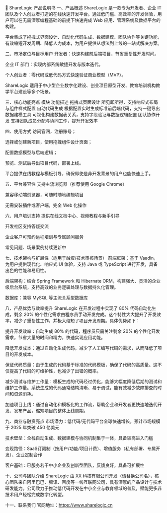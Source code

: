 📘 ShareLogic 产品说明书
一、产品概述
ShareLogic 是一款专为开发者、企业 IT 团队及个人创业者打造的在线快速开发平台。通过低门槛、高效率的开发体验，用户可以在无需深厚编程基础的前提下快速完成 Web 应用、管理系统及数据平台的构建。

平台集成了拖拽式界面设计、自动化代码生成、数据建模、团队协作等关键功能，有效缩短开发周期、降低人力成本，为用户提供从想法到上线的一站式解决方案。

二、市场定位与目标用户
开发者：快速构建前后端项目，节省重复性开发时间。

企业 IT 部门：实现内部系统敏捷开发与版本迭代。

个人创业者：零代码或低代码方式快速验证商业模型（MVP）。

ShareLogic 适用于中小型企业数字化建设、创业项目原型开发、教育培训机构教学平台建设等多个场景。

三、核心功能亮点
模块	功能描述
拖拽式页面设计	所见即所得，支持响应式布局与组件样式配置
自动代码生成	根据配置实时生成标准前后端代码，支持一键导出
数据建模工具	可视化构建数据表关系，支持字段验证与数据逻辑配置
团队协作开发	支持团队成员分配与协同工作，提升开发效率

四、使用方式
访问官网，注册账号；

选择或创建新项目，使用拖拽组件设计页面；

配置数据模型与后端逻辑；

预览、测试后导出项目代码，部署上线。

平台提供在线教程与模板引导，确保即使是非开发背景的用户也能快速上手。

五、平台兼容性
支持主流浏览器（推荐使用 Google Chrome）

兼容移动端浏览器，可随时随地编辑项目

无需安装插件或客户端，完全 Web 化操作

六、用户培训支持
提供在线文档中心、视频教程与新手引导

开发社区支持答疑交流

企业客户可预约远程培训与专属顾问服务

常见问题、场景案例持续更新中

七、技术架构与扩展性（适用于融资/技术审核场景）
前端框架：基于 Vaadin，为用户提供现代化、响应式 UI 体验，支持 Java 或 TypeScript 进行开发，具备出色的性能和易用性。

后端架构：结合 Spring Framework 和 Hibernate ORM，构建强大、灵活的企业级后台系统，支持高效的业务逻辑处理与数据持久化管理。

数据库：兼容 MySQL 等主流关系型数据库

八、产品优势与效率提升
ShareLogic 在开发过程中实现了 80% 代码自动化生成，剩余 20% 的个性化需求由程序员手动开发完成。这个特性大大提升了开发效率，减少了重复性工作，并极大缩短了项目开发周期。具体优势如下：

提升开发效率：自动生成 80% 的代码，程序员只需关注剩余 20% 的个性化开发需求，节省大量的时间和精力，快速实现应用功能。

降低开发成本：通过自动化生成代码，减少了人工编写代码的需求，从而降低了项目的开发成本。

保证代码质量：由于生成的代码基于标准的代码模板，确保了代码的高质量。这不仅提高了代码的可维护性，也减少了出错的概率。

减少测试与维护工作量：模板生成的代码经过优化，能够大幅度降低后期的测试和维护工作量。系统生成的代码通常结构清晰、易于调试，能有效减少故障排查的时间和资源消耗。

加速项目上线：通过自动化和模板化的工作流，帮助企业和开发者更快速地迭代开发、发布产品，缩短项目的整体上线周期。

九、商业与融资亮点
市场潜力：低代码/无代码平台全球快速增长，预计市场规模于 2025 年突破 450 亿美元

技术壁垒：全栈自动生成、数据建模与协同机制集于一体，具备较高进入门槛

变现路径：SaaS订阅制（按用户/功能/项目计费）、增值服务（私有部署、专属开发）、企业定制合作

客户基础：已服务若干中小企业及创新型团队，反馈良好，具备可扩展性

十、公司与团队介绍
ShareLogic 由 XX 科技有限公司开发（请替换公司名），核心团队来自阿里巴巴、腾讯、百度等一线互联网公司，具有深厚的产品设计与技术研发能力。公司致力于推动低代码开发在中小企业与教育领域的普及，赋能更多非技术用户轻松完成数字化转型。

十一、联系我们
官网地址：https://www.sharelogic.cn
